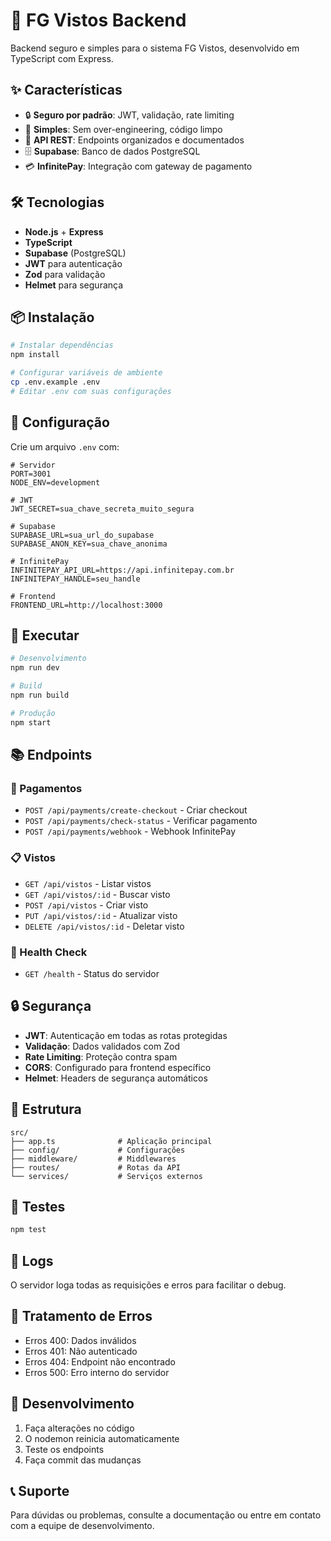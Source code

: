 # 🚀 FG Vistos Backend

Backend seguro e simples para o sistema FG Vistos, desenvolvido em TypeScript com Express.

## ✨ Características

- 🔒 **Seguro por padrão**: JWT, validação, rate limiting
- 🚀 **Simples**: Sem over-engineering, código limpo
- 📱 **API REST**: Endpoints organizados e documentados
- 🗄️ **Supabase**: Banco de dados PostgreSQL
- 💳 **InfinitePay**: Integração com gateway de pagamento

## 🛠️ Tecnologias

- **Node.js** + **Express**
- **TypeScript**
- **Supabase** (PostgreSQL)
- **JWT** para autenticação
- **Zod** para validação
- **Helmet** para segurança

## 📦 Instalação

```bash
# Instalar dependências
npm install

# Configurar variáveis de ambiente
cp .env.example .env
# Editar .env com suas configurações
```

## 🔧 Configuração

Crie um arquivo `.env` com:

```env
# Servidor
PORT=3001
NODE_ENV=development

# JWT
JWT_SECRET=sua_chave_secreta_muito_segura

# Supabase
SUPABASE_URL=sua_url_do_supabase
SUPABASE_ANON_KEY=sua_chave_anonima

# InfinitePay
INFINITEPAY_API_URL=https://api.infinitepay.com.br
INFINITEPAY_HANDLE=seu_handle

# Frontend
FRONTEND_URL=http://localhost:3000
```

## 🚀 Executar

```bash
# Desenvolvimento
npm run dev

# Build
npm run build

# Produção
npm start
```

## 📚 Endpoints

### 🔐 Pagamentos
- `POST /api/payments/create-checkout` - Criar checkout
- `POST /api/payments/check-status` - Verificar pagamento
- `POST /api/payments/webhook` - Webhook InfinitePay

### 📋 Vistos
- `GET /api/vistos` - Listar vistos
- `GET /api/vistos/:id` - Buscar visto
- `POST /api/vistos` - Criar visto
- `PUT /api/vistos/:id` - Atualizar visto
- `DELETE /api/vistos/:id` - Deletar visto

### 🏥 Health Check
- `GET /health` - Status do servidor

## 🔒 Segurança

- **JWT**: Autenticação em todas as rotas protegidas
- **Validação**: Dados validados com Zod
- **Rate Limiting**: Proteção contra spam
- **CORS**: Configurado para frontend específico
- **Helmet**: Headers de segurança automáticos

## 📁 Estrutura

```
src/
├── app.ts              # Aplicação principal
├── config/             # Configurações
├── middleware/         # Middlewares
├── routes/             # Rotas da API
└── services/           # Serviços externos
```

## 🧪 Testes

```bash
npm test
```

## 📝 Logs

O servidor loga todas as requisições e erros para facilitar o debug.

## 🚨 Tratamento de Erros

- Erros 400: Dados inválidos
- Erros 401: Não autenticado
- Erros 404: Endpoint não encontrado
- Erros 500: Erro interno do servidor

## 🔄 Desenvolvimento

1. Faça alterações no código
2. O nodemon reinicia automaticamente
3. Teste os endpoints
4. Faça commit das mudanças

## 📞 Suporte

Para dúvidas ou problemas, consulte a documentação ou entre em contato com a equipe de desenvolvimento.

